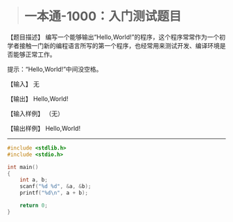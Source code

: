 > # 一本通-1000：入门测试题目

【题目描述】
编写一个能够输出“Hello,World!”的程序，这个程序常常作为一个初学者接触一门新的编程语言所写的第一个程序，也经常用来测试开发、编译环境是否能够正常工作。

提示：“Hello,World!”中间没空格。 

【输入】
无

【输出】
Hello,World!

【输入样例】
（无）

【输出样例】
Hello,World!

-----

```c
#include <stdlib.h>
#include <stdio.h>

int main()
{
	int a, b;
	scanf("%d %d", &a, &b);
	printf("%d\n", a + b);

	return 0;
}
```



